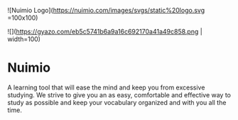 ![Nuimio Logo](https://nuimio.com/images/svgs/static%20logo.svg =100x100)

![](https://gyazo.com/eb5c5741b6a9a16c692170a41a49c858.png | width=100)
# Nuimio
A learning tool that will ease the mind and keep you from excessive studying. We strive to give you an as easy, comfortable and effective way to study as possible and keep your vocabulary organized and with you all the time.
